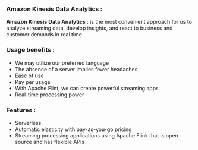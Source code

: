 
### Amazon Kinesis Data Analytics : 

**Amazon Kinesis Data Analytics** : is the most convenient approach for us to analyze streaming data, develop insights, and react to business and customer demands in real time.


### Usage benefits : 

- We may utilize our preferred language
- The absence of a server implies fewer headaches
- Ease of use
- Pay per usage
- With Apache Flint, we can create powerful streaming apps
- Real-time processing power

### Features :

- Serverless
- Automatic elasticity with pay-as-you-go pricing
- Streaming processing applications using Apache Flink that is open source and has flexible APIs
